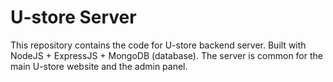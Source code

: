 # U-store Server

This repository contains the code for U-store backend server.
Built with NodeJS + ExpressJS + MongoDB (database).
The server is common for the main U-store website and the admin panel.
